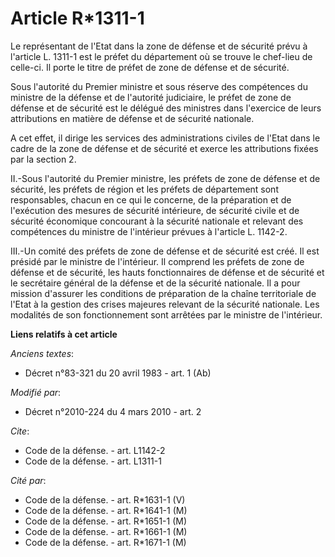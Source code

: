 # Article R*1311-1

Le représentant de l'Etat dans la zone de défense et de sécurité prévu à l'article L. 1311-1 est le préfet du département où
se trouve le chef-lieu de celle-ci. Il porte le titre de préfet de zone de défense et de sécurité. 

Sous l'autorité du Premier ministre et sous réserve des compétences du ministre de la défense et de l'autorité judiciaire, le
préfet de zone de défense et de sécurité est le délégué des ministres dans l'exercice de leurs attributions en matière de
défense et de sécurité nationale.

A cet effet, il dirige les services des administrations civiles de l'Etat dans le cadre de la zone de défense et de sécurité
et exerce les attributions fixées par la section 2. 

II.-Sous l'autorité du Premier ministre, les préfets de zone de défense et de sécurité, les préfets de région et les préfets
de département sont responsables, chacun en ce qui le concerne, de la préparation et de l'exécution des mesures de sécurité
intérieure, de sécurité civile et de sécurité économique concourant à la sécurité nationale et relevant des compétences du
ministre de l'intérieur prévues à l'article L. 1142-2. 

III.-Un comité des préfets de zone de défense et de sécurité est créé. Il est présidé par le ministre de l'intérieur. Il
comprend les préfets de zone de défense et de sécurité, les hauts fonctionnaires de défense et de sécurité et le secrétaire
général de la défense et de la sécurité nationale. Il a pour mission d'assurer les conditions de préparation de la chaîne
territoriale de l'Etat à la gestion des crises majeures relevant de la sécurité nationale. Les modalités de son
fonctionnement sont arrêtées par le ministre de l'intérieur.

**Liens relatifs à cet article**

_Anciens textes_:

  - Décret n°83-321 du 20 avril 1983 - art. 1 (Ab)

_Modifié par_:

  - Décret n°2010-224 du 4 mars 2010 - art. 2

_Cite_:

  - Code de la défense. - art. L1142-2
  - Code de la défense. - art. L1311-1

_Cité par_:

  - Code de la défense. - art. R*1631-1 (V)
  - Code de la défense. - art. R*1641-1 (M)
  - Code de la défense. - art. R*1651-1 (M)
  - Code de la défense. - art. R*1661-1 (M)
  - Code de la défense. - art. R*1671-1 (M)
